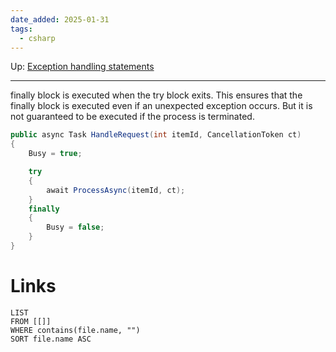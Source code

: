 ```yaml
---
date_added: 2025-01-31
tags:
  - csharp
---
```

Up: [Exception handling statements](Exception%20handling%20statements.md)
___
 finally block is executed when the try block exits. This ensures that the finally block is executed even if an unexpected exception occurs. But it is not guaranteed to be executed if the process is terminated.

```cs
public async Task HandleRequest(int itemId, CancellationToken ct)
{
    Busy = true;

    try
    {
        await ProcessAsync(itemId, ct);
    }
    finally
    {
        Busy = false;
    }
}
```
# Links
```dataview
LIST
FROM [[]]
WHERE contains(file.name, "")
SORT file.name ASC
```
